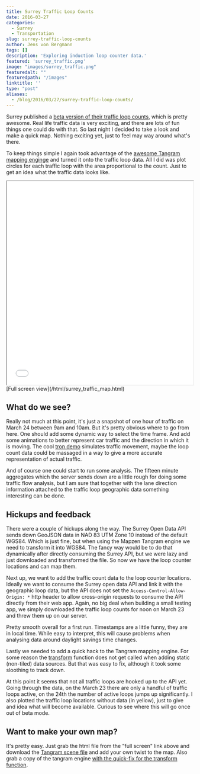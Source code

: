 ```yaml
---
title: Surrey Traffic Loop Counts
date: 2016-03-27
categories:
  - Surrey
  - Transportation
slug: surrey-traffic-loop-counts
author: Jens von Bergmann
tags: []
description: 'Exploring induction loop counter data.'
featured: 'surrey_traffic.png'
image: "images/surrey_traffic.png"
featuredalt: ""
featuredpath: "/images"
linktitle: ''
type: "post"
aliases:
  - /blog/2016/03/27/surrey-traffic-loop-counts/
---
```






Surrey published a [beta version of their traffic loop counts](http://data.surrey.ca/dataset/ff9c223a-57e2-49b8-900f-e4b9d9423b4b),
which is pretty awesome. Real life traffic data is very exciting, and there are lots of fun things one could do with that.
So last night I decided to take a look and make a quick map. Nothing exciting yet, just to feel may way around
what's there.
<!-- more -->
To keep things simple I again took advantage of the [awesome Tangram mapping enginge](https://mapzen.com/projects/tangram/)
and turned it onto the traffic loop data. All I did was plot circles for each traffic loop with the area proportional to
the count. Just to get an idea what the traffic data looks like.

<iframe src="/html/surrey_traffic_map.html" width="100%" height="550"></iframe>
[Full screen view](/html/surrey_traffic_map.html)

## What do we see?
Really not much at this point, it's just a snapshot of one hour of traffic on March 24 between 9am and 10am. But it's pretty
obvious where to go from here. One should add some dynamic way to select the time frame. And add some animations to better
represent car traffic and the direction in which it is moving. The cool [tron demo](https://tangrams.github.io/carousel/?tron#15/49.1055/-122.8244)
simulates traffic movement, maybe the loop count data could be massaged in a way to give a more accurate representation
of actual traffic.

And of course one could start to run some analysis. The fifteen minute aggregates which the server sends down are a little rough for doing some
traffic flow analysis, but I am sure that together with the lane direction information attached to the traffic loop geographic
data something interesting can be done.

## Hickups and feedback
There were a couple of hickups along the way. The Surrey Open Data API sends down GeoJSON data in NAD 83 UTM Zone 10
instead of the default WGS84. Which is just fine, but when using the Mapzen Tangram engine we need to transform
it into WGS84. The fancy way would be to do that dynamically after directly consuming the Surrey API, but we were lazy
and just downloaded and transformed the file. So now we have the loop counter locations and can map them.

Next up, we want to add the traffic count data to the loop counter locations. Ideally we want to consume the Surrey open
data API and link it with the geographic loop data, but the API does not set the `Access-Control-Allow-Origin: *`
http header to allow cross-origin requests to consume the API directly from their web app. Again, no big deal when building a small
testing app, we simply downloaded the traffic loop counts for noon on March 23 and threw them up on our server.

Pretty smooth overall for a first run. Timestamps are a little funny, they are in local time. While easy to interpret, this
will cause problems when analysing data around daylight savings time changes.

Lastly we needed to add a quick hack to the Tangram mapping engine. For some reason the [transform](https://mapzen.com/documentation/tangram/sources/#transform)
function does not get called when adding static (non-tiled) data sources. But that was easy to fix, although it took some
sloothing to track down.

At this point it seems that not all traffic loops are hooked up to the API yet. Going through the data, on the March 23
there are only a handful of traffic loops active, on the 24th the number of active loops jumps up significantly.
I also plotted the traffic loop locations without data (in yellow), just to give
and idea what will become available. Curious to see where this will go once out of beta mode.

## Want to make your own map?
It's pretty easy. Just grab the html file from the "full screen" link above and download the [Tangram scene file](/surrey_traffic_scene.yaml)
and add your own twist to the map. Also grab a copy of the tangram engine [with the quick-fix for the transform function](http://doodles.mountainmath.ca/javascripts/tangram.debug.js).

